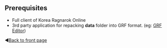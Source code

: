 ## Prerequisites
* Full client of Korea Ragnarok Online
* 3rd party application for repacking **data** folder into GRF format. (eg: [GRF Editor](https://rathena.org/board/topic/77080-grf-grf-editor/))

:arrow_backward:[Back to front page](https://github.com/zackdreaver/ROenglishRE#project-content)
